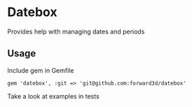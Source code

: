 # Datebox

Provides help with managing dates and periods

## Usage

Include gem in Gemfile

    gem 'datebox', :git => 'git@github.com:forward3d/datebox'

Take a look at examples in tests